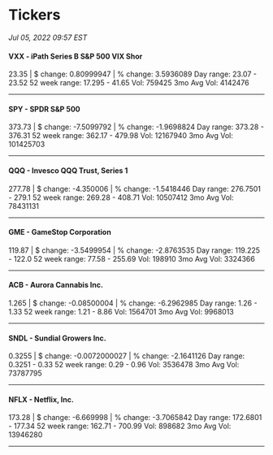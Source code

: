 # Tickers
*Jul 05, 2022 09:57 EST*

#### VXX - iPath Series B S&P 500 VIX Shor
23.35 | $ change: 0.80999947 | % change: 3.5936089
Day range: 23.07 - 23.52 52 week range: 17.295 - 41.65
Vol: 759425 3mo Avg Vol: 4142476

---

#### SPY - SPDR S&P 500
373.73 | $ change: -7.5099792 | % change: -1.9698824
Day range: 373.28 - 376.31 52 week range: 362.17 - 479.98
Vol: 12167940 3mo Avg Vol: 101425703

---

#### QQQ - Invesco QQQ Trust, Series 1
277.78 | $ change: -4.350006 | % change: -1.5418446
Day range: 276.7501 - 279.1 52 week range: 269.28 - 408.71
Vol: 10507412 3mo Avg Vol: 78431131

---

#### GME - GameStop Corporation
119.87 | $ change: -3.5499954 | % change: -2.8763535
Day range: 119.225 - 122.0 52 week range: 77.58 - 255.69
Vol: 198910 3mo Avg Vol: 3324366

---

#### ACB - Aurora Cannabis Inc.
1.265 | $ change: -0.08500004 | % change: -6.2962985
Day range: 1.26 - 1.33 52 week range: 1.21 - 8.86
Vol: 1564701 3mo Avg Vol: 9968013

---

#### SNDL - Sundial Growers Inc.
0.3255 | $ change: -0.0072000027 | % change: -2.1641126
Day range: 0.3251 - 0.33 52 week range: 0.29 - 0.96
Vol: 3536478 3mo Avg Vol: 73787795

---

#### NFLX - Netflix, Inc.
173.28 | $ change: -6.669998 | % change: -3.7065842
Day range: 172.6801 - 177.34 52 week range: 162.71 - 700.99
Vol: 898682 3mo Avg Vol: 13946280

---

